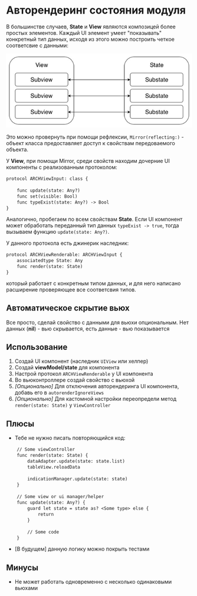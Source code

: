 # Авторендеринг состояния модуля

В большинстве случаев, **State** и **View** являются композицей более простых элементов. Каждый UI элемент умеет "показывать" конкретный тип данных, исходя из этого можно построить четкое соответсвие с данными:

![Diagram](../../Resources/View+state.jpg)

Это можно провернуть при помощи рефлексии, ``Mirror(reflecting:)`` - объект класса предоставляет доступ к свойствам передоваемого объекта.

У **View**, при помощи Мirror, среди свойств находим дочерние UI компоненты с реализованным протоколом:

````
protocol ARCHViewInput: class {
    
    func update(state: Any?)
    func set(visible: Bool)
    func typeExist(state: Any?) -> Bool
}
````

Аналогично, пробегаем по всем свойствам **State**. Если UI компонент может обработать переданный тип данных ``typeExist -> true``, тогда вызываем функцию ``update(state: Any?)``.

У данного протокола есть джинерик наследник:

````
protocol ARCHViewRenderable: ARCHViewInput {
    associatedtype State: Any
    func render(state: State)
}
````
который работает с конкретным типом данных, и для него написано расширение  проверяющее все соответсвия типов.

## Автоматическое скрытие вьюх

Все просто, сделай свойство с данными для вьюхи опциональным. Нет данных (**nil**) - вью скрывается, есть данные - вью показывается

## Использование

1. Создай UI компонент (наследник ``UIView`` или хелпер)
2. Создай **viewModel/state** для компонента
3. Настрой протокол ``ARCHViewRenderable`` у UI компонента
4. Во вьюконтроллере создай свойство с вьюхой
5. *[Опционально]* Для отключения авторендеринга UI компонента, добавь его в ``autorenderIgnoreViews``
6. *[Опционально]* Для кастомной настройки переопредели метод ``render(state: State)`` у ``ViewController``
 
## Плюсы

- Тебе не нужно писать повторяющийся код:

````
    // Some viewController
    func render(state: State) {
        dataAdapter.update(state: state.list)
        tableView.reloadData
        
        indicationManager.update(state: state)
    }

    // Some view or ui manager/helper
    func update(state: Any?) {
        guard let state = state as? <Some type> else {
            return
        }
        
        // Some code
    }
````
- [В будущем] данную логику можно покрыть тестами

## Минусы

- Не может работать одновременно с несколько одинаковыми вьюхами
